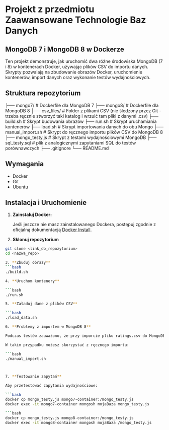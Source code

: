 # Projekt z przedmiotu Zaawansowane Technologie Baz Danych

## MongoDB 7 i MongoDB 8 w Dockerze

Ten projekt demonstruje, jak uruchomić dwa różne środowiska MongoDB (7 i 8) w kontenerach Docker, używając plików CSV do importu danych. Skrypty pozwalają na zbudowanie obrazów Docker, uruchomienie kontenerów, import danych oraz wykonanie testów wydajnościowych.

## Struktura repozytorium

├── mongo7/ # Dockerfile dla MongoDB 7
├── mongo8/ # Dockerfile dla MongoDB 8
├── csv_files/ # Folder z plikami CSV (nie śledzony przez Git - trzeba ręcznie stworzyć taki katalog i wrzuić tam pliki z danymi .csv)
├── build.sh # Skrypt budowania obrazów
├── run.sh # Skrypt uruchamiania kontenerów
├── load.sh # Skrypt importowania danych do obu Mongo
├── manual_import.sh # Skrypt do ręcznego importu plików CSV do MongoDB 8
├── mongo_testy.js # Skrypt z testami wydajnościowymi MongoDB
├── sql_testy.sql # plik z analogicznymi zapytaniami SQL do testów porównawczych
├── .gitignore
└── README.md


## Wymagania

- Docker
- Git
- Ubuntu

## Instalacja i Uruchomienie

1. **Zainstaluj Docker:**

   Jeśli jeszcze nie masz zainstalowanego Dockera, postępuj zgodnie z oficjalną dokumentacją [Docker Install](https://docs.docker.com/get-docker/).

2. **Sklonuj repozytorium**

```bash
git clone <link_do_repozytorium>
cd <nazwa_repo>

3. **Zbuduj obrazy**
```bash
./build.sh

4. **Uruchom kontenery**

```bash
./run.sh

5. **Załaduj dane z plików CSV**

```bash
./load_data.sh

6. **Problemy z importem w MongoDB 8**

Podczas testów zauważono, że przy imporcie pliku ratings.csv do MongoDB 8 mogą wystąpić problemy.

W takim przypadku możesz skorzystać z ręcznego importu:

```bash
./manual_import.sh



7. **Testowanie zapytań**

Aby przetestować zapytania wydajnościowe:

```bash
docker cp mongo_testy.js mongo7-container:/mongo_testy.js  
docker exec -it mongo7-container mongosh mojaBaza mongo_testy.js

```bash
docker cp mongo_testy.js mongo8-container:/mongo_testy.js  
docker exec -it mongo8-container mongosh mojaBaza /mongo_testy.js 
